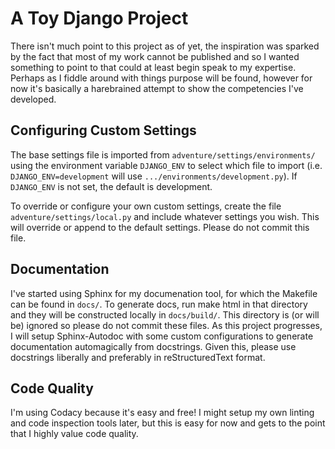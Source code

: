 # A Toy Django Project

There isn't much point to this project as of yet, the inspiration was sparked by
the fact that most of my work cannot be published and so I wanted something to 
point to that could at least begin speak to my expertise. Perhaps as I fiddle 
around with things purpose will be found, however for now it's basically a 
harebrained attempt to show the competencies I've developed.

## Configuring Custom Settings

The base settings file is imported from `adventure/settings/environments/` using
the environment variable `DJANGO_ENV` to select which file to import (i.e.
`DJANGO_ENV=development` will use `.../environments/development.py`). If 
`DJANGO_ENV` is not set, the default is development.

To override or configure your own custom settings, create the file
`adventure/settings/local.py` and include whatever settings you wish. This
will override or append to the default settings. Please do not commit this file.

## Documentation

I've started using Sphinx for my documenation tool, for which the Makefile can
be found in `docs/`. To generate docs, run make html in that directory and they
will be constructed locally in `docs/build/`. This directory is (or will be)
ignored so please do not commit these files. As this project progresses, I will
setup Sphinx-Autodoc with some custom configurations to generate documentation
automagically from docstrings. Given this, please use docstrings liberally and
preferably in reStructuredText format.

## Code Quality

I'm using Codacy because it's easy and free! I might setup my own linting and
code inspection tools later, but this is easy for now and gets to the point
that I highly value code quality.
